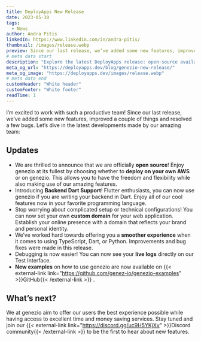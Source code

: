 ```yaml
---
title: DeployApps New Release
date: 2023-05-30
tags:
  - News
author: Andra Pitis
linkedIn: https://www.linkedin.com/in/andra-pitis/
thumbnail: /images/release.webp
preview: Since our last release, we’ve added some new features, improved a couple of things and resolved a few bugs
# meta data start
description: "Explore the latest DeployApps release: open-source availability, backend Dart support, custom domains, and more. Learn about new features and improvements."
meta_og_url: "https://deployapps.dev/blog/genezio-new-release/"
meta_og_image: "https://deployapps.dev/images/release.webp"
# meta data end
customHeader: "White header"
customFooter: "White footer"
readTime: 1
---
```


<!-----

Yay, no errors, warnings, or alerts!

Conversion time: 0.338 seconds.


Using this Markdown file:

1. Paste this output into your source file.
2. See the notes and action items below regarding this conversion run.
3. Check the rendered output (headings, lists, code blocks, tables) for proper
   formatting and use a linkchecker before you publish this page.

Conversion notes:

* Docs to Markdown version 1.0β34
* Tue May 30 2023 03:48:08 GMT-0700 (PDT)
* Source doc: genezio New Release
----->

I’m excited to work with such a productive team! Since our last release, we’ve added some new features, improved a couple of things and resolved a few bugs. Let’s dive in the latest developments made by our amazing team:

## Updates

- We are thrilled to announce that we are officially **open source**! Enjoy genezio at its fullest by choosing whether to **deploy on your own AWS** or on genezio. This allows you to have the freedom and flexibility while also making use of our amazing features.
- Introducing **Backend Dart Support**! Flutter enthusiasts, you can now use genezio if you are writing your backend in Dart. Enjoy all of our cool features now in your favorite programming language.
- Stop worrying about complicated setup or technical configurations! You can now set your own **custom domain** for your web application. Establish your online presence with a domain that reflects your brand and personal identity.
- We’ve worked hard towards offering you a **smoother experience** when it comes to using TypeScript, Dart, or Python. Improvements and bug fixes were made in this release.
- Debugging is now easier! You can now see your **live logs** directly on our Test Interface.
- **New examples** on how to use genezio are now available on {{< external-link link="https://github.com/genez-io/genezio-examples" >}}GitHub{{< /external-link >}}
  .

## What’s next?

We at genezio aim to offer our users the best experience possible while having access to excellent time and money saving services. Stay tuned and join our {{< external-link link="https://discord.gg/uc9H5YKjXv" >}}Discord community{{< /external-link >}}
to be the first to hear about new features.
